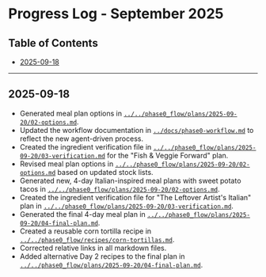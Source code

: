 # Progress Log - September 2025

## Table of Contents
- [2025-09-18](#2025-09-18)

---

## 2025-09-18
- Generated meal plan options in [`../../phase0_flow/plans/2025-09-20/02-options.md`](../../phase0_flow/plans/2025-09-20/02-options.md).
- Updated the workflow documentation in [`../docs/phase0-workflow.md`](../docs/phase0-workflow.md) to reflect the new agent-driven process.
- Created the ingredient verification file in [`../../phase0_flow/plans/2025-09-20/03-verification.md`](../../phase0_flow/plans/2025-09-20/03-verification.md) for the "Fish & Veggie Forward" plan.
- Revised meal plan options in [`../../phase0_flow/plans/2025-09-20/02-options.md`](../../phase0_flow/plans/2025-09-20/02-options.md) based on updated stock lists.
- Generated new, 4-day Italian-inspired meal plans with sweet potato tacos in [`../../phase0_flow/plans/2025-09-20/02-options.md`](../../phase0_flow/plans/2025-09-20/02-options.md).
- Created the ingredient verification file for "The Leftover Artist's Italian" plan in [`../../phase0_flow/plans/2025-09-20/03-verification.md`](../../phase0_flow/plans/2025-09-20/03-verification.md).
- Generated the final 4-day meal plan in [`../../phase0_flow/plans/2025-09-20/04-final-plan.md`](../../phase0_flow/plans/2025-09-20/04-final-plan.md).
- Created a reusable corn tortilla recipe in [`../../phase0_flow/recipes/corn-tortillas.md`](../../phase0_flow/recipes/corn-tortillas.md).
- Corrected relative links in all markdown files.
- Added alternative Day 2 recipes to the final plan in [`../../phase0_flow/plans/2025-09-20/04-final-plan.md`](../../phase0_flow/plans/2025-09-20/04-final-plan.md).